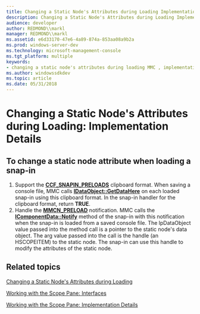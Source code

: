 ```yaml
---
title: Changing a Static Node's Attributes during Loading Implementation Details
description: Changing a Static Node's Attributes during Loading Implementation Details
audience: developer
author: REDMOND\\markl
manager: REDMOND\\markl
ms.assetid: e6d33170-47e6-4a89-874a-853aa08a9b2a
ms.prod: windows-server-dev
ms.technology: microsoft-management-console
ms.tgt_platform: multiple
keywords:
- changing a static node's attributes during loading MMC , implementation details
ms.author: windowssdkdev
ms.topic: article
ms.date: 05/31/2018
---
```


# Changing a Static Node's Attributes during Loading: Implementation Details

## To change a static node attribute when loading a snap-in

1.  Support the [**CCF\_SNAPIN\_PRELOADS**](ccf-snapin-preloads.md) clipboard format. When saving a console file, MMC calls [**IDataObject::GetDataHere**](https://www.bing.com/search?q=**IDataObject::GetDataHere**) on each loaded snap-in using this clipboard format. In the snap-in handler for the clipboard format, return **TRUE**.
2.  Handle the [**MMCN\_PRELOAD**](mmcn-preload.md) notification. MMC calls the [**IComponentData::Notify**](/windows/desktop/api/Mmc/nf-mmc-icomponentdata-notify) method of the snap-in with this notification when the snap-in is loaded from a saved console file. The lpDataObject value passed into the method call is a pointer to the static node's data object. The arg value passed into the call is the handle (an HSCOPEITEM) to the static node. The snap-in can use this handle to modify the attributes of the static node.

## Related topics

<dl> <dt>

[Changing a Static Node's Attributes during Loading](changing-a-static-node-s-attributes-during-loading.md)
</dt> <dt>

[Working with the Scope Pane: Interfaces](working-with-the-scope-pane-interfaces.md)
</dt> <dt>

[Working with the Scope Pane: Implementation Details](working-with-the-scope-pane-implementation-details.md)
</dt> </dl>

 

 




